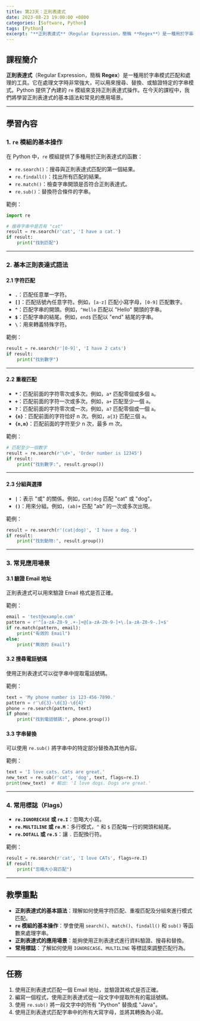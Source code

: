 ```yaml
---
title: 第23天：正則表達式
date: 2023-08-23 19:00:00 +0800
categories: [Software, Python]
tags: [Python] 
excerpt: "**正則表達式**（Regular Expression，簡稱 **Regex**）是一種用於字串模式匹配和處理的工具。它在處理文字時非常強大，可以用來搜尋、替換、或驗證特定的字串模式。Python 提供了內建的 `re` 模組來支持正則表達式操作。在今天的課程中，我們將學習正則表達式的基本語法和常見的應用場景"
---
```


## 課程簡介
**正則表達式**（Regular Expression，簡稱 **Regex**）是一種用於字串模式匹配和處理的工具。它在處理文字時非常強大，可以用來搜尋、替換、或驗證特定的字串模式。Python 提供了內建的 `re` 模組來支持正則表達式操作。在今天的課程中，我們將學習正則表達式的基本語法和常見的應用場景。

---

## 學習內容

### 1. `re` 模組的基本操作

在 Python 中，`re` 模組提供了多種用於正則表達式的函數：
- `re.search()`：搜尋與正則表達式匹配的第一個結果。
- `re.findall()`：找出所有匹配的結果。
- `re.match()`：檢查字串開頭是否符合正則表達式。
- `re.sub()`：替換符合條件的字串。

範例：
```python
import re

# 搜尋字串中是否有 "cat"
result = re.search(r'cat', 'I have a cat.')
if result:
    print("找到匹配")
```

---

### 2. 基本正則表達式語法

#### 2.1 字符匹配

- **`.`**：匹配任意單一字符。
- **`[]`**：匹配括號內任意字符。例如，`[a-z]` 匹配小寫字母，`[0-9]` 匹配數字。
- **`^`**：匹配字串的開頭。例如，`^Hello` 匹配以 "Hello" 開頭的字串。
- **`$`**：匹配字串的結尾。例如，`end$` 匹配以 "end" 結尾的字串。
- **`\`**：用來轉義特殊字符。

範例：
```python
result = re.search(r'[0-9]', 'I have 2 cats')
if result:
    print("找到數字")
```

---

#### 2.2 重複匹配

- **`*`**：匹配前面的字符零次或多次。例如，`a*` 匹配零個或多個 `a`。
- **`+`**：匹配前面的字符一次或多次。例如，`a+` 匹配至少一個 `a`。
- **`?`**：匹配前面的字符零次或一次。例如，`a?` 匹配零個或一個 `a`。
- **`{n}`**：匹配前面的字符恰好 n 次。例如，`a{3}` 匹配三個 `a`。
- **`{n,m}`**：匹配前面的字符至少 n 次，最多 m 次。

範例：
```python
# 匹配至少一個數字
result = re.search(r'\d+', 'Order number is 12345')
if result:
    print("找到數字:", result.group())
```

---

#### 2.3 分組與選擇

- **`|`**：表示 "或" 的關係。例如，`cat|dog` 匹配 "cat" 或 "dog"。
- **`()`**：用來分組。例如，`(ab)+` 匹配 "ab" 的一次或多次出現。

範例：
```python
result = re.search(r'(cat|dog)', 'I have a dog.')
if result:
    print("找到動物:", result.group())
```

---

### 3. 常見應用場景

#### 3.1 驗證 Email 地址
正則表達式可以用來驗證 Email 格式是否正確。

範例：
```python
email = 'test@example.com'
pattern = r'^[a-zA-Z0-9_.+-]+@[a-zA-Z0-9-]+\.[a-zA-Z0-9-.]+$'
if re.match(pattern, email):
    print("有效的 Email")
else:
    print("無效的 Email")
```

#### 3.2 搜尋電話號碼
使用正則表達式可以從字串中提取電話號碼。

範例：
```python
text = 'My phone number is 123-456-7890.'
pattern = r'\d{3}-\d{3}-\d{4}'
phone = re.search(pattern, text)
if phone:
    print("找到電話號碼:", phone.group())
```

#### 3.3 字串替換
可以使用 `re.sub()` 將字串中的特定部分替換為其他內容。

範例：
```python
text = 'I love cats. Cats are great.'
new_text = re.sub(r'cat', 'dog', text, flags=re.I)
print(new_text)  # 輸出: 'I love dogs. Dogs are great.'
```

---

### 4. 常用標誌（Flags）

- **`re.IGNORECASE` 或 `re.I`**：忽略大小寫。
- **`re.MULTILINE` 或 `re.M`**：多行模式，`^` 和 `$` 匹配每一行的開頭和結尾。
- **`re.DOTALL` 或 `re.S`**：讓 `.` 匹配換行符。

範例：
```python
result = re.search(r'cat', 'I love CATs', flags=re.I)
if result:
    print("忽略大小寫匹配")
```

---

## 教學重點
- **正則表達式的基本語法**：理解如何使用字符匹配、重複匹配及分組來進行模式匹配。
- **`re` 模組的基本操作**：學會使用 `search()`、`match()`、`findall()` 和 `sub()` 等函數來處理字串。
- **正則表達式的應用場景**：能夠使用正則表達式進行資料驗證、搜尋和替換。
- **常用標誌**：了解如何使用 `IGNORECASE`、`MULTILINE` 等標誌來調整匹配行為。

---

## 任務
1. 使用正則表達式匹配一個 Email 地址，並驗證其格式是否正確。
2. 編寫一個程式，使用正則表達式從一段文字中提取所有的電話號碼。
3. 使用 `re.sub()` 將一段文字中的所有 "Python" 替換成 "Java"。
4. 使用正則表達式匹配字串中的所有大寫字母，並將其轉換為小寫。
